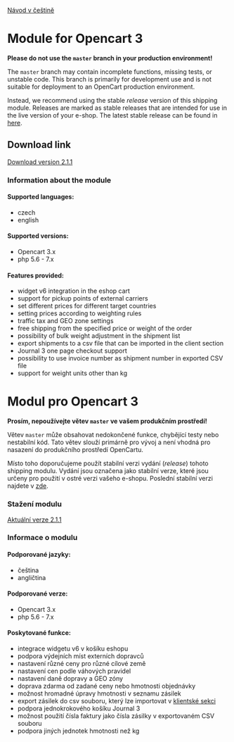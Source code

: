 [Návod v češtině](#modul-pro-opencart-3)

# Module for Opencart 3
**Please do not use the `master` branch in your production environment!**

The `master` branch may contain incomplete functions, missing tests, or unstable code.
This branch is primarily for development use and is not suitable for deployment to an OpenCart production environment.

Instead, we recommend using the stable *release* version of this shipping module. Releases are marked as
stable releases that are intended for use in the live version of your e-shop.
The latest stable release can be found in [here](https://github.com/Zasilkovna/opencart3/releases/latest).

## Download link

[Download version 2.1.1](https://github.com/Zasilkovna/opencart3/releases/download/v2.1.1/opencart3-modul-2.1.1.ocmod.zip)

### Information about the module

#### Supported languages:
- czech
- english

#### Supported versions:
- Opencart 3.x
- php 5.6 - 7.x
 
#### Features provided:
- widget v6 integration in the eshop cart
- support for pickup points of external carriers 
- set different prices for different target countries
- setting prices according to weighting rules
- traffic tax and GEO zone settings
- free shipping from the specified price or weight of the order
- possibility of bulk weight adjustment in the shipment list
- export shipments to a csv file that can be imported in the client section
- Journal 3 one page checkout support
- possibility to use invoice number as shipment number in exported CSV file
- support for weight units other than kg

# Modul pro Opencart 3
**Prosím, nepoužívejte větev `master` ve vašem produkčním prostředí!**

Větev `master` může obsahovat nedokončené funkce, chybějící testy nebo nestabilní kód.
Tato větev slouží primárně pro vývoj a není vhodná pro nasazení do produkčního prostředí OpenCartu.

Místo toho doporučujeme použít stabilní verzi vydání (*release*) tohoto shipping modulu. Vydání jsou označena jako
stabilní verze, které jsou určeny pro použití v ostré verzi vašeho e-shopu.
Poslední stabilní verzi najdete v [zde](https://github.com/Zasilkovna/opencart3/releases/latest).

### Stažení modulu

[Aktuální verze 2.1.1](https://github.com/Zasilkovna/opencart3/releases/download/v2.1.1/opencart3-modul-2.1.1.ocmod.zip)

### Informace o modulu

#### Podporované jazyky:

- čeština
- angličtina

#### Podporované verze:

- Opencart 3.x
- php 5.6 - 7.x

#### Poskytované funkce:

- integrace widgetu v6 v košíku eshopu
- podpora výdejních míst externích dopravců
- nastavení různé ceny pro různé cílové země
- nastavení cen podle váhových pravidel
- nastavení daně dopravy a GEO zóny
- doprava zdarma od zadané ceny nebo hmotnosti objednávky
- možnost hromadné úpravy hmotnosti v seznamu zásilek
- export zásilek do csv souboru, který lze importovat v [klientské sekci](https://client.packeta.com/)
- podpora jednokrokového košíku Journal 3
- možnost použití čísla faktury jako čísla zásilky v exportovaném CSV souboru
- podpora jiných jednotek hmotnosti než kg
